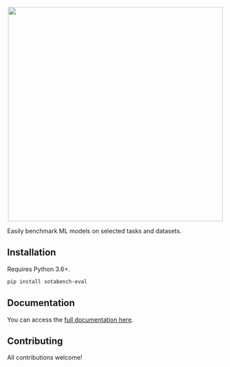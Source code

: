 <p align="center"><img width=500 src="/docs/images/torchbench.png"></p>

Easily benchmark ML models on selected tasks and datasets. 

## Installation

Requires Python 3.6+. 

```bash
pip install sotabench-eval
```

## Documentation

You can access the [full documentation here](https://paperswithcode.github.io/sotabench-eval/index.html).

## Contributing

All contributions welcome!



